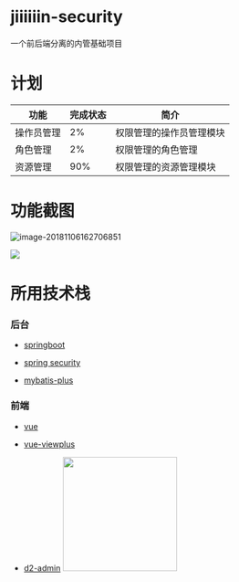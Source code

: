 # jiiiiiin-security

一个前后端分离的内管基础项目

# 计划
| 功能 | 完成状态 | 简介 |
| ------ | ------ | ------ |
| 操作员管理 | 2% | 权限管理的操作员管理模块 |
| 角色管理 | 2% | 权限管理的角色管理 |
| 资源管理 | 90% | 权限管理的资源管理模块 |


# 功能截图

![image-20181106162706851](https://ws3.sinaimg.cn/large/006tNbRwgy1fwyf81a19lj31kw0w0awb.jpg)

![](https://ws2.sinaimg.cn/large/006tNbRwgy1fx7fqg6rh1j31kw0w00xm.jpg)

# 所用技术栈

### 后台
    
+ [springboot](https://github.com/spring-projects/spring-boot)

+ [spring security](https://github.com/spring-projects/spring-security)

+ [mybatis-plus](https://github.com/baomidou/mybatis-plus)

### 前端    
    
+ [vue](https://github.com/vuejs/vue)

+ [vue-viewplus](https://github.com/Jiiiiiin/vue-viewplus)

+ [d2-admin](https://gi]thub.com/d2-projects/d2-admin) <a href="https://github.com/d2-projects/d2-admin" target="_blank"><img src="https://raw.githubusercontent.com/FairyEver/d2-admin/master/doc/image/d2-admin@2x.png" width="200"></a>

  
  